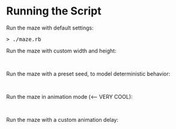 Running the Script
================== 

Run the maze with default settings:
<pre>
> ./maze.rb
</pre>

Run the maze with custom width and height:
<pre>

</pre>

Run the maze with a preset seed, to model deterministic behavior:
<pre>

</pre>

Run the maze in animation mode (<-- VERY COOL):
<pre>

</pre>

Run the maze with a custom animation delay:
<pre>

</pre>